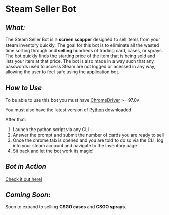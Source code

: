 # Steam Seller Bot
## ***What:***
The Steam Seller Bot is a **screen scapper** designed to sell items from your steam inventory quickly. The goal for this bot is to eliminate all the wasted time sorting through and **selling** hundreds of trading card, cases, or sprays. The bot quickly finds the starting price of the item that is being sold and lists your item at that price. The bot is also made in a way such that any passwords used to access Steam are not logged or acessed in any way, allowing the user to feel safe using the application bot.

## ***How to Use***
To be able to use this bot you must have [ChromeDriver](https://chromedriver.chromium.org/downloads) >= 97.0v

You must also have the latest version of [Python](https://www.python.org/downloads/) downloaded

After that:
1. Launch the python script via any CLI
2. Answer the prompt and submit the number of cards you are ready to sell
3. Once the chrome tab is opened and you are told to do so via the CLI, log into your steam account and navigate to the Inventory page
4. Sit back and let the bot work its magic!

## ***Bot in Action***
[Check it out here!](https://youtu.be/IHOWTZEekFU)

## ***Coming Soon:***
Soon to expand to selling **CSGO cases** and **CSGO sprays**. 

